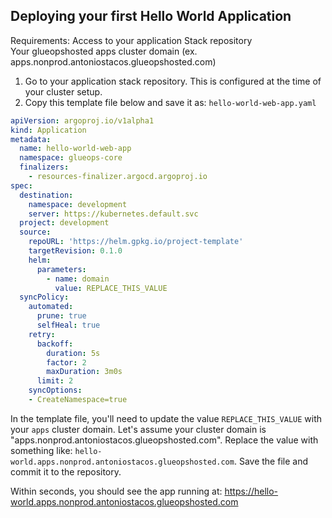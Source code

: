 ## Deploying your first Hello World Application

Requirements:
Access to your application Stack repository<br>
Your glueopshosted apps cluster domain (ex. apps.nonprod.antoniostacos.glueopshosted.com)

1. Go to your application stack repository. This is configured at the time of your cluster setup.
2. Copy this template file below and save it as: `hello-world-web-app.yaml`

```yaml
apiVersion: argoproj.io/v1alpha1
kind: Application
metadata:
  name: hello-world-web-app
  namespace: glueops-core
  finalizers:
    - resources-finalizer.argocd.argoproj.io
spec:
  destination:
    namespace: development
    server: https://kubernetes.default.svc
  project: development
  source:
    repoURL: 'https://helm.gpkg.io/project-template'
    targetRevision: 0.1.0
    helm:
      parameters:
        - name: domain
          value: REPLACE_THIS_VALUE
  syncPolicy:
    automated:
      prune: true
      selfHeal: true
    retry:
      backoff:
        duration: 5s
        factor: 2
        maxDuration: 3m0s
      limit: 2
    syncOptions:
    - CreateNamespace=true
```
In the template file, you'll need to update the value `REPLACE_THIS_VALUE` with your `apps` cluster domain. Let's assume your cluster domain is "apps.nonprod.antoniostacos.glueopshosted.com". Replace the value with something like: `hello-world.apps.nonprod.antoniostacos.glueopshosted.com`. Save the file and commit it to the repository.

Within seconds, you should see the app running at: https://hello-world.apps.nonprod.antoniostacos.glueopshosted.com
